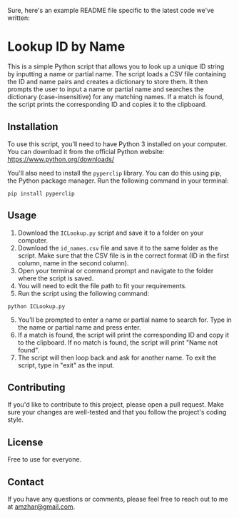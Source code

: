 Sure, here's an example README file specific to the latest code we've written:

# Lookup ID by Name

This is a simple Python script that allows you to look up a unique ID string by inputting a name or partial name. The script loads a CSV file containing the ID and name pairs and creates a dictionary to store them. It then prompts the user to input a name or partial name and searches the dictionary (case-insensitive) for any matching names. If a match is found, the script prints the corresponding ID and copies it to the clipboard.

## Installation

To use this script, you'll need to have Python 3 installed on your computer. You can download it from the official Python website: https://www.python.org/downloads/

You'll also need to install the `pyperclip` library. You can do this using pip, the Python package manager. Run the following command in your terminal:

```
pip install pyperclip
```

## Usage

1. Download the `ICLookup.py` script and save it to a folder on your computer.
2. Download the `id_names.csv` file and save it to the same folder as the script. Make sure that the CSV file is in the correct format (ID in the first column, name in the second column).
3. Open your terminal or command prompt and navigate to the folder where the script is saved.
5. You will need to edit the file path to fit your requirements.
4. Run the script using the following command:

```
python ICLookup.py
```

5. You'll be prompted to enter a name or partial name to search for. Type in the name or partial name and press enter.
6. If a match is found, the script will print the corresponding ID and copy it to the clipboard. If no match is found, the script will print "Name not found".
7. The script will then loop back and ask for another name. To exit the script, type in "exit" as the input.

## Contributing

If you'd like to contribute to this project, please open a pull request. Make sure your changes are well-tested and that you follow the project's coding style.

## License

Free to use for everyone.

## Contact

If you have any questions or comments, please feel free to reach out to me at amzhar@gmail.com.
